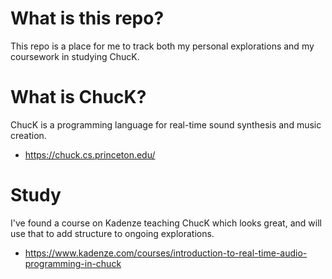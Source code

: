 # What is this repo?

This repo is a place for me to track both my personal explorations and my coursework in studying ChucK.


# What is ChucK?


ChucK is a programming language for real-time sound synthesis and music creation. 

- https://chuck.cs.princeton.edu/


# Study

I've found a course on Kadenze teaching ChucK which looks great, and will use that to add structure to ongoing explorations.

- https://www.kadenze.com/courses/introduction-to-real-time-audio-programming-in-chuck

